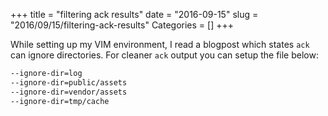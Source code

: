 +++
title = "filtering ack results"
date = "2016-09-15"
slug = "2016/09/15/filtering-ack-results"
Categories = []
+++

While setting up my VIM environment, I read a blogpost which states `ack` can ignore directories. For cleaner `ack` output you can setup the file below:

```bash .ackrc
--ignore-dir=log
--ignore-dir=public/assets
--ignore-dir=vendor/assets
--ignore-dir=tmp/cache
```
